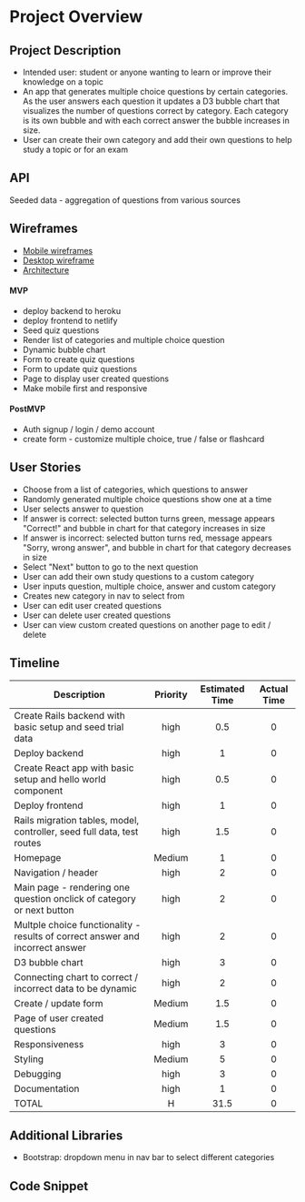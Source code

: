 # Project Overview


## Project Description

- Intended user: student or anyone wanting to learn or improve their knowledge on a topic
- An app that generates multiple choice questions by certain categories. As the user answers each question it updates a D3 bubble chart that visualizes the number of questions correct by category. Each category is its own bubble and with each correct answer the bubble increases in size.
- User can create their own category and add their own questions to help study a topic or for an exam

## API

Seeded data - aggregation of questions from various sources

## Wireframes

- [Mobile wireframes](https://www.canva.com/design/DAEN9zsMuoA/rQ81ksBgnABtAkI2IUU9Vg/view?utm_content=DAEN9zsMuoA&utm_campaign=designshare&utm_medium=link&utm_source=homepage_design_menu)
- [Desktop wireframe](https://www.canva.com/design/DAEN93VxrXc/SR64zrejS7Hx5Oy9x6rWYA/view?utm_content=DAEN93VxrXc&utm_campaign=designshare&utm_medium=link&utm_source=homepage_design_menu)
- [Architecture](https://docs.google.com/drawings/d/1trMYSQpGBmPIj6NB9T2gmeL203N6pTB2q5oI3vRYDWE/edit?usp=sharing) 

#### MVP

- deploy backend to heroku
- deploy frontend to netlify
- Seed quiz questions
- Render list of categories and multiple choice question
- Dynamic bubble chart
- Form to create quiz questions
- Form to update quiz questions
- Page to display user created questions
- Make mobile first and responsive

#### PostMVP

- Auth signup / login / demo account
- create form - customize multiple choice, true / false or flashcard

## User Stories

- Choose from a list of categories, which questions to answer
- Randomly generated multiple choice questions show one at a time
- User selects answer to question
- If answer is correct: selected button turns green, message appears "Correct!" and bubble in chart for that category increases in size
- If answer is incorrect: selected button turns red, message appears "Sorry, wrong answer", and bubble in chart for that category decreases in size
- Select "Next" button to go to the next question
- User can add their own study questions to a custom category
- User inputs question, multiple choice, answer and custom category
- Creates new category in nav to select from
- User can edit user created questions
- User can delete user created questions
- User can view custom created questions on another page to edit / delete

## Timeline

|  Description  |  Priority  |  Estimated Time  |  Actual Time  |
|  ---  |  :---:  |   :---:  |  :---:  |
| Create Rails backend with basic setup and seed trial data | high | 0.5 | 0 |
| Deploy backend | high | 1 | 0 |
| Create React app with basic setup and hello world component | high | 0.5 | 0 |
| Deploy frontend | high | 1 | 0 |
| Rails migration tables, model, controller, seed full data, test routes | high | 1.5 | 0 |
| Homepage | Medium | 1 | 0 |
| Navigation / header | high | 2 | 0 |
| Main page - rendering one question onclick of category or next button | high | 2 | 0 |
| Multple choice functionality - results of correct answer and incorrect answer | high | 2 | 0 |
| D3 bubble chart | high | 3 | 0 |
| Connecting chart to correct / incorrect data to be dynamic | high | 2 | 0 |
| Create / update form | Medium | 1.5 | 0 |
| Page of user created questions | Medium | 1.5 | 0 |
| Responsiveness | high | 3 | 0 |
| Styling | Medium | 5 | 0 |
| Debugging | high | 3 | 0 |
| Documentation | high | 1 | 0 |
| TOTAL | H | 31.5 | 0 |

## Additional Libraries
  - Bootstrap: dropdown menu in nav bar to select different categories

## Code Snippet

```

```
